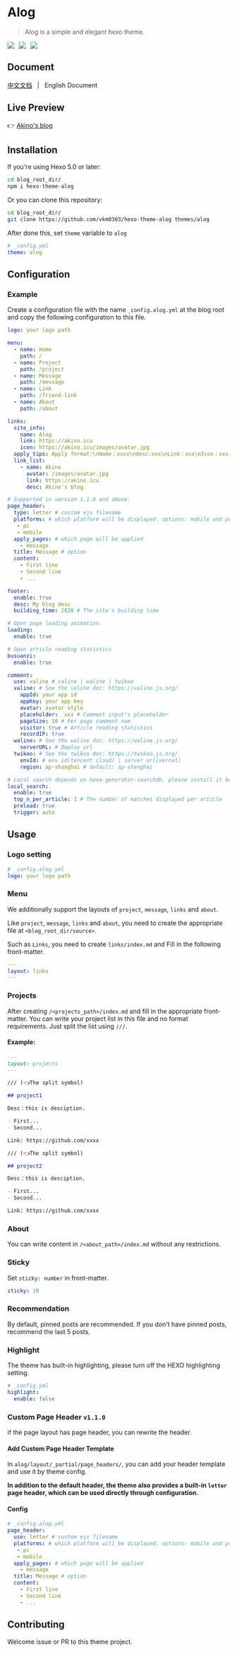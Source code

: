 # Alog

> Alog is a simple and elegant hexo theme.

<div style="display: flex;">
  <img style="margin-right: 10px" src="https://img.shields.io/npm/v/hexo-theme-alog" />
  <img style="margin-right: 10px" src="https://img.shields.io/npm/dw/hexo-theme-alog"/>
  <img style="margin-right: 10px" src="https://img.shields.io/github/license/vkm0303/hexo-theme-alog"/>
</div>

## Document

[中文文档](/README.zh-CN.md) &nbsp; | &nbsp; English Document

## Live Preview

👉 <a href="https://akino.icu" target="_blank">Akino's blog</a>

## Installation

If you're using Hexo 5.0 or later:

```bash
cd blog_root_dir/
npm i hexo-theme-alog
```

Or you can clone this repository:

```bash
cd blog_root_dir/
git clone https://github.com/vkm0303/hexo-theme-alog themes/alog
```

After done this, set `theme` variable to `alog`

```yml
# _config.yml
theme: alog
```

## Configuration

### Example

Create a configuration file with the name `_config.alog.yml` at the blog root and copy the following configuration to this file.

```yml
logo: your logo path

menu:
  - name: Home
    path: /
  - name: Project
    path: /project
  - name: Message
    path: /message
  - name: Link
    path: /friend-link
  - name: About
    path: /about

links:
  site_info:
    name: Alog
    link: https://akino.icu
    icon: https://akino.icu/images/avatar.jpg
  apply_tips: Apply format:\nName：xxxx\ndesc:xxx\nLink：xxx\nIcon：xxx
  link_list:
    - name: Akino
      avatar: /images/avatar.jpg
      link: https://akino.icu
      desc: Akino's blog.

# Supported in version 1.1.0 and above.
page_header: 
  type: letter # custom ejs filename
  platforms: # which platform will be displayed. options: mobile and pc
   - pc
   - mobile
  apply_pages: # which page will be applied
    - message
  title: Message # option
  content:
    - First line
    - Second line
    - ...

footer:
  enable: true
  desc: My blog desc
  building_time: 2020 # The site's building time

# Open page loading animation.
loading:
  enable: true

# Open article reading statistics
busuanzi:
  enable: true

comment:
  use: valine # valine | waline | twikoo
  valine: # See the valine doc: https://valine.js.org/
    appId: your app id
    appKey: your app key
    avatar: avatar style
    placeholder:  xxx # Comment input's placeholder
    pageSize: 10 # Per page comment num
    visitor: true # Article reading statistics
    recordIP: true
  waline: # See the waline doc: https://waline.js.org/
    serverURL: # Deploy url
  twikoo: # See the twikoo doc: https://twikoo.js.org/
    envId: # env id(tencent cloud) | server url(vercel)
    region: ap-shanghai # default: ap-shanghai

# Local search depends on hexo-generator-searchdb, please install it before using local search.
local_search:
  enable: true
  top_n_per_article: 1 # The number of matches displayed per article
  preload: true
  trigger: auto
```

## Usage

### Logo setting

```yml
# _config.alog.yml
logo: your logo path
```

### Menu

We additionally support the layouts of `project`, `message`, `links` and `about`.

Like `project`, `message`, `links` and `about`, you need to create the appropriate file at `<blog_root_dir/source>`.

Such as `Links`, you need to create `links/index.md` and Fill in the following front-matter.

```yml
---
layout: links
---
```

### Projects

After creating `/<projects_path>/index.md` and fill in the appropriate front-matter. You can write your project list in this file and no format requirements. Just split the list using `///`.

#### Example:

```md
---
layout: projects
---

/// (👈The split symbol)

## project1

Desc：this is desciption.

- First...
- Second...

Link: https://github.com/xxxx

/// (👈The split symbol)

## project2

Desc：this is desciption.

- First...
- Second...

Link: https://github.com/xxxx
```

### About

You can write content in `/<about_path>/index.md` without any restrictions.

### Sticky

Set `sticky: number` in front-matter.

```yml
sticky: 10
```

### Recommendation

By default, pinned posts are recommended. If you don't have pinned posts, recommend the last 5 posts.

### Highlight

The theme has built-in highlighting, please turn off the HEXO highlighting setting.

```yml
# _config.yml
highlight:
  enable: false
```

### Custom Page Header `v1.1.0`

if the page layout has page header, you can rewrite the header. 

#### Add Custom Page Header Template

In `alog/layout/_partial/page_headers/`, you can add your header template and use it by theme config.


**In addition to the default header, the theme also provides a built-in `letter` page header, which can be used directly through configuration.**
#### Config

```yml
# _config.alog.yml
page_header: 
  use: letter # custom ejs filename
  platforms: # which platform will be displayed. options: mobile and pc
   - pc
   - mobile
  apply_pages: # which page will be applied
    - message
  title: Message # option
  content:
    - First line
    - Second line
    - ...
```

## Contributing

Welcome issue or PR to this theme project.
